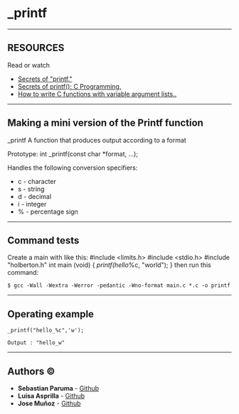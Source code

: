 # _printf

---

## RESOURCES

 Read or watch
* [Secrets of "printf."](https://www.cypress.com/file/54761/download)
* [Secrets of printf(): C Programming.](https://www.youtube.com/watch?v=Y9kUWsyyChk&t=319s)
* [How to write C functions with variable argument lists..](https://www.youtube.com/watch?v=S-ak715zIIE)

---

## Making a mini version of the Printf function

_printf
A function that produces output according to a format

Prototype: int _printf(const char *format, ...);

Handles the following conversion specifiers:

* c - character
* s - string
* d - decimal
* i - integer
* % - percentage sign

---

## Command tests 

Create a main with like this:
#include <limits.h>
#include <stdio.h>
#include "holberton.h"
int main (void)
{
		_printf(hello_%c, "world");
}
then run this command:

`$ gcc -Wall -Wextra -Werror -pedantic -Wno-format main.c *.c -o printf `

---

## Operating example

`_printf("hello_%c",'w');`

`Output : "hello_w"`

---

## Authors :copyright:

* **Sebastian Paruma** - [Github](https://github.com/sebastianparuma)
* **Luisa Asprilla** - [Github](https://github.com/luisauribe)
* **Jose Muñoz** - [Github](https://github.com/jose120918)
